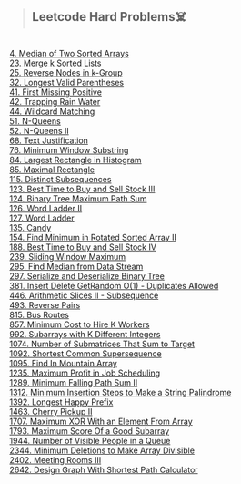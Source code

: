 >## Leetcode Hard Problems☠️
<br>
<a href="https://github.com/Shubx10/Algorithms/blob/main/Leetcode_Hard/4.%20MedianOfTwoSortedArrays.cpp">4. Median of Two Sorted Arrays</a><br>
<a href="https://github.com/Shubx10/algorithms/blob/main/Leetcode_Hard/23.%20MergeKSortedLists.cpp">23. Merge k Sorted Lists</a><br>
<a href="https://github.com/Shubx10/algorithms/blob/main/Leetcode_Hard/25.%20ReverseNodesInK-Group.cpp">25. Reverse Nodes in k-Group</a><br>
<a href="https://github.com/Shubx10/algorithms/blob/main/Leetcode_Hard/32.%20LongestValidParentheses.cpp">32. Longest Valid Parentheses</a><br>
<a href="https://github.com/Shubx10/algorithms/blob/main/Leetcode_Hard/41.%20FirstMissingPositive.cpp">41. First Missing Positive</a><br>
<a href="https://github.com/Shubx10/Algorithms/blob/main/Leetcode_Hard/42.%20TrappingRainWater.cpp">42. Trapping Rain Water</a><br>
<a href="https://github.com/Shubx10/algorithms/blob/main/Leetcode_Hard/44.%20WildcardMatching.cpp">44. Wildcard Matching</a><br>
<a href="https://github.com/Shubx10/algorithms/blob/main/Leetcode_Hard/51.%20N-Queens.cpp">51. N-Queens</a><br>
<a href="https://github.com/Shubx10/algorithms/blob/main/Leetcode_Hard/52.%20N-QueensII.cpp">52. N-Queens II</a><br>
<a href="https://github.com/Shubx10/algorithms/blob/main/Leetcode_Hard/68.%20TextJustification.cpp">68. Text Justification</a><br>
<a href="https://github.com/Shubx10/algorithms/blob/main/Leetcode_Hard/76.%20MinimumWindowSubstring.cpp">76. Minimum Window Substring</a><br>
<a href="https://github.com/Shubx10/Algorithms/blob/main/Leetcode_Hard/84.%20LargestRectangleInHistogram.cpp">84. Largest Rectangle in Histogram</a><br>
<a href="https://github.com/Shubx10/Algorithms/blob/main/Leetcode_Hard/85.%20MaximalRectangle.cpp">85. Maximal Rectangle</a><br>
<a href="https://github.com/Shubx10/algorithms/blob/main/Leetcode_Hard/115.%20DistinctSubsequences.cpp">115. Distinct Subsequences</a><br>
<a href="https://github.com/Shubx10/algorithms/blob/main/Leetcode_Hard/123.%20BestTimeToBuyAndSellStockIII.cpp">123. Best Time to Buy and Sell Stock III</a><br>
<a href="https://github.com/Shubx10/Algorithms/blob/main/Leetcode_Hard/124.%20BinaryTreeMaximumPathSum.cpp">124. Binary Tree Maximum Path Sum</a><br>
<a href="https://github.com/Shubx10/algorithms/blob/main/Leetcode_Hard/126.%20WordLadderII.cpp">126. Word Ladder II</a><br>
<a href="https://github.com/Shubx10/algorithms/blob/main/Leetcode_Hard/127.%20WordLadder.cpp">127. Word Ladder</a><br>
<a href="https://github.com/Shubx10/algorithms/blob/main/Leetcode_Hard/135.%20Candy.cpp">135. Candy</a><br>
<a href="https://github.com/Shubx10/algorithms/blob/main/Leetcode_Hard/154.%20FindMinimumInRotatedSortedArrayII.cpp">154. Find Minimum in Rotated Sorted Array II</a><br>
<a href="https://github.com/Shubx10/algorithms/blob/main/Leetcode_Hard/188.%20BestTimeToBuyAndSellStockIV.cpp">188. Best Time to Buy and Sell Stock IV</a><br>
<a href="https://github.com/Shubx10/Algorithms/blob/main/Leetcode_Hard/239.%20SlidingWindowMaximum.cpp">239. Sliding Window Maximum</a><br>
<a href="https://github.com/Shubx10/algorithms/blob/main/Leetcode_Hard/295.%20FindMedianFromDataStream.cpp">295. Find Median from Data Stream</a><br>
<a href="https://github.com/Shubx10/algorithms/blob/main/Leetcode_Hard/297.%20SerializeAndDeserializeBinaryTree.cpp">297. Serialize and Deserialize Binary Tree</a><br>
<a href="https://github.com/Shubx10/algorithms/blob/main/Leetcode_Hard/381.%20InsertDeleteGetRandomO(1)-DuplicatesAllowed.cpp">381. Insert Delete GetRandom O(1) - Duplicates Allowed</a><br>
<a href="https://github.com/Shubx10/algorithms/blob/main/Leetcode_Hard/446.%20ArithmeticSlicesII-Subsequence.cpp">446. Arithmetic Slices II - Subsequence</a><br>
<a href="https://github.com/Shubx10/algorithms/blob/main/Leetcode_Hard/493.%20ReversePairs.cpp">493. Reverse Pairs</a><br>
<a href="https://github.com/Shubx10/algorithms/blob/main/Leetcode_Hard/815.%20BusRoutes.cpp">815. Bus Routes</a><br>
<a href="https://github.com/Shubx10/algorithms/blob/main/Leetcode_Hard/857.%20MinimumCostToHireKWorkers.cpp">857. Minimum Cost to Hire K Workers</a><br>
<a href="https://github.com/Shubx10/algorithms/blob/main/Leetcode_Hard/992.%20SubarraysWithKDifferentIntegers.cpp">992. Subarrays with K Different Integers</a><br>
<a href="https://github.com/Shubx10/algorithms/blob/main/Leetcode_Hard/1074.%20NumberOfSubmatricesThatSumToTarget.cpp">1074. Number of Submatrices That Sum to Target</a><br>
<a href="https://github.com/Shubx10/algorithms/blob/main/Leetcode_Hard/1092.%20ShortestCommonSupersequence.cpp">1092. Shortest Common Supersequence</a><br>
<a href="https://github.com/Shubx10/algorithms/blob/main/Leetcode_Hard/1095.%20FindInMountainArray.cpp">1095. Find In Mountain Array</a><br>
<a href="https://github.com/Shubx10/algorithms/blob/main/Leetcode_Hard/1235.%20MaximumProfitInJobScheduling.cpp">1235. Maximum Profit in Job Scheduling</a><br>
<a href="https://github.com/Shubx10/algorithms/blob/main/Leetcode_Hard/1289.%20MinimumFallingPathSumII.cpp">1289. Minimum Falling Path Sum II</a><br>
<a href="https://github.com/Shubx10/algorithms/blob/main/Leetcode_Hard/1312.%20MinimumInsertionStepsToMakeAStringPalindrome.cpp">1312. Minimum Insertion Steps to Make a String Palindrome</a><br>
<a href="https://github.com/Shubx10/algorithms/blob/main/Leetcode_Hard/1392.%20LongestHappyPrefix.cpp">1392. Longest Happy Prefix</a><br>
<a href="https://github.com/Shubx10/algorithms/blob/main/Leetcode_Hard/1463.%20CherryPickupII.cpp">1463. Cherry Pickup II</a><br>
<a href="https://github.com/Shubx10/algorithms/blob/main/Leetcode_Hard/1707.%20MaximumXorWithAnElementFromArray.cpp">1707. Maximum XOR With an Element From Array</a><br>
<a href="https://github.com/Shubx10/algorithms/blob/main/Leetcode_Hard/1793.%20MaximumScoreOfaGoodSubarray.cpp">1793. Maximum Score Of a Good Subarray</a><br>
<a href="https://github.com/Shubx10/algorithms/blob/main/Leetcode_Hard/1944.%20NumberOfVisiblePeopleInAQueue.cpp">1944. Number of Visible People in a Queue</a><br>
<a href="https://github.com/Shubx10/algorithms/blob/main/Leetcode_Hard/2344.%20MinimumDeletionsToMakeArrayDivisible.cpp">2344. Minimum Deletions to Make Array Divisible</a><br>
<a href="https://github.com/Shubx10/algorithms/blob/main/Leetcode_Hard/2402.%20MeetingRoomsIII.cpp">2402. Meeting Rooms III</a><br>
<a href="https://github.com/Shubx10/algorithms/blob/main/Leetcode_Hard/2642.%20DesignGraphWithShortestPathCalculator.cpp">2642. Design Graph With Shortest Path Calculator</a><br>
